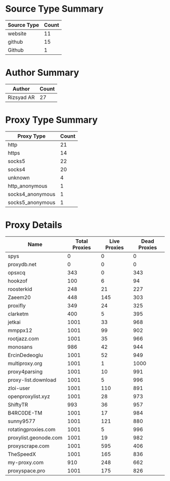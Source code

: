 # Source Type Summary

| Source Type | Count |
|-------------|-------|
| website | 11 |
| github | 15 |
| Github | 1 |


# Author Summary

| Author | Count |
|--------|-------|
| Rizsyad AR | 27 |


# Proxy Type Summary

| Proxy Type | Count |
|------------|-------|
| http | 21 |
| https | 14 |
| socks5 | 22 |
| socks4 | 20 |
| unknown | 4 |
| http_anonymous | 1 |
| socks4_anonymous | 1 |
| socks5_anonymous | 1 |


# Proxy Details

| Name | Total Proxies | Live Proxies | Dead Proxies |
|------|---------------|--------------|---------------|
| spys | 0 | 0 | 0 |
| proxydb.net | 0 | 0 | 0 |
| opsxcq | 343 | 0 | 343 |
| hookzof | 100 | 6 | 94 |
| roosterkid | 248 | 21 | 227 |
| Zaeem20 | 448 | 145 | 303 |
| proxifly | 349 | 24 | 325 |
| clarketm | 400 | 5 | 395 |
| jetkai | 1001 | 33 | 968 |
| mmppx12 | 1001 | 99 | 902 |
| rootjazz.com | 1001 | 35 | 966 |
| monosans | 986 | 42 | 944 |
| ErcinDedeoglu | 1001 | 52 | 949 |
| multiproxy.org | 1001 | 1 | 1000 |
| proxy4parsing | 1001 | 10 | 991 |
| proxy-list.download | 1001 | 5 | 996 |
| zloi-user | 1001 | 110 | 891 |
| openproxylist.xyz | 1001 | 28 | 973 |
| ShiftyTR | 993 | 36 | 957 |
| B4RC0DE-TM | 1001 | 17 | 984 |
| sunny9577 | 1001 | 121 | 880 |
| rotatingproxies.com | 1001 | 5 | 996 |
| proxylist.geonode.com | 1001 | 19 | 982 |
| proxyscrape.com | 1001 | 595 | 406 |
| TheSpeedX | 1001 | 165 | 836 |
| my-proxy.com | 910 | 248 | 662 |
| proxyspace.pro | 1001 | 175 | 826 |
